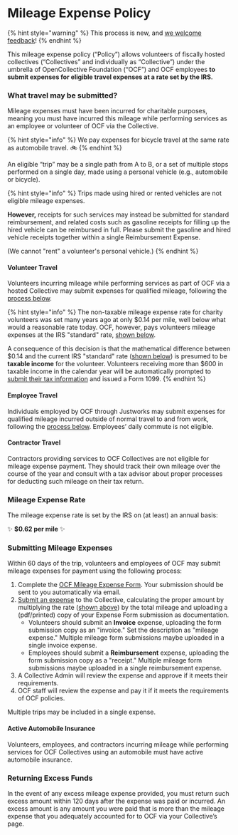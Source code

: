 # Mileage Expense Policy

{% hint style="warning" %}
This process is new, and [we welcome feedback](../../about/contact-us.md)!
{% endhint %}

This mileage expense policy (“Policy”) allows volunteers of fiscally hosted collectives (“Collectives” and individually as “Collective”) under the umbrella of OpenCollective Foundation (“OCF”) and OCF employees **to submit expenses for eligible travel expenses at a rate set by the IRS.**

### What travel may be submitted?

Mileage expenses must have been incurred for charitable purposes, meaning you must have incurred this mileage while performing services as an employee or volunteer of OCF via the Collective.

{% hint style="info" %}
We pay expenses for bicycle travel at the same rate as automobile travel. 🚲
{% endhint %}

An eligible “trip” may be a single path from A to B, or a set of multiple stops performed on a single day, made using a personal vehicle (e.g., automobile or bicycle).

{% hint style="info" %}
Trips made using hired or rented vehicles are not eligible mileage expenses.&#x20;

**However,** receipts for such services may instead be submitted for standard reimbursement, and related costs such as gasoline receipts for filling up the hired vehicle can be reimbursed in full. Please submit the gasoline and hired vehicle receipts together within a single Reimbursement Expense.

(We cannot "rent" a volunteer's personal vehicle.)
{% endhint %}

#### Volunteer Travel

Volunteers incurring mileage while performing services as part of OCF via a hosted Collective may submit expenses for qualified mileage, following the [process below](mileage.md#submitting-mileage-for-reimbursement).

{% hint style="info" %}
The non-taxable mileage expense rate for charity volunteers was set many years ago at only $0.14 per mile, well below what would a reasonable rate today. OCF, however, pays volunteers mileage expenses at the IRS "standard" rate, [shown below](mileage.md#mileage-expense-rates).&#x20;

A consequence of this decision is that the mathematical difference between $0.14 and the current IRS "standard" rate ([shown below](mileage.md#mileage-expense-rates)) is presumed to be **taxable income** for the volunteer. Volunteers receiving more than $600 in taxable income in the calendar year will be automatically prompted to [submit their tax information](../../faq/expenses-faq.md#what-about-tax-forms) and issued a Form 1099.
{% endhint %}

#### Employee Travel

Individuals employed by OCF through Justworks may submit expenses for qualified mileage incurred outside of normal travel to and from work, following the [process below](mileage.md#submitting-mileage-for-reimbursement). Employees’ daily commute is not eligible.&#x20;

#### Contractor Travel

Contractors providing services to OCF Collectives are not eligible for mileage expense payment. They should track their own mileage over the course of the year and consult with a tax advisor about proper processes for deducting such mileage on their tax return.&#x20;

### Mileage Expense Rate

The mileage expense rate is set by the IRS on (at least) an annual basis:

✨ **$0.62 per mile** ✨

### Submitting Mileage Expenses

Within 60 days of the trip, volunteers and employees of OCF may submit mileage expenses for payment using the following process:

1. Complete the [OCF Mileage Expense Form](https://forms.gle/QVPwHSe6kMW8ZNbbA). Your submission should be sent to you automatically via email.
2. [Submit an expense](../payouts.md) to the Collective, calculating the proper amount by multiplying the rate ([shown above](mileage.md#mileage-expense-rates)) by the total mileage and uploading a (pdf/printed) copy of your Expense Form submission as documentation.
   * Volunteers should submit an **Invoice** expense, uploading the form submission copy as an "invoice." Set the description as "mileage expense." Multiple mileage form submissions maybe uploaded in a single invoice expense.
   * Employees should submit a **Reimbursement** expense, uploading the form submission copy as a "receipt." Multiple mileage form submissions maybe uploaded in a single reimbursement expense.
3. A Collective Admin will review the expense and approve if it meets their requirements.
4. OCF staff will review the expense and pay it if it meets the requirements of OCF policies.

Multiple trips may be included in a single expense.

#### Active Automobile Insurance

Volunteers, employees, and contractors incurring mileage while performing services for OCF Collectives using an automobile must have active automobile insurance.&#x20;

### Returning Excess Funds

In the event of any excess mileage expense provided, you must return such excess amount within 120 days after the expense was paid or incurred. An excess amount is any amount you were paid that is more than the mileage expense that you adequately accounted for to OCF via your Collective’s page.

